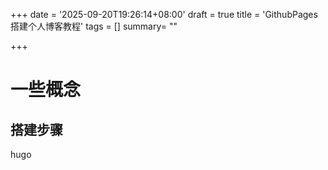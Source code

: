 +++
date = '2025-09-20T19:26:14+08:00'
draft = true
title = 'GithubPages搭建个人博客教程'
tags = []
summary= ""

+++

# 一些概念



## 搭建步骤
hugo

